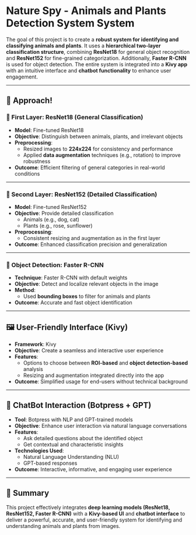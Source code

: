 # Nature Spy - Animals and Plants Detection System System 

The goal of this project is to create a **robust system for identifying and classifying animals and plants**. It uses a **hierarchical two-layer classification structure**, combining **ResNet18** for general object recognition and **ResNet152** for fine-grained categorization. Additionally, **Faster R-CNN** is used for object detection. The entire system is integrated into a **Kivy app** with an intuitive interface and **chatbot functionality** to enhance user engagement.

---

## 🚀 Approach!

### 🔹 First Layer: ResNet18 (General Classification)
- **Model**: Fine-tuned ResNet18
- **Objective**: Distinguish between animals, plants, and irrelevant objects
- **Preprocessing**:
  - Resized images to **224x224** for consistency and performance
  - Applied **data augmentation** techniques (e.g., rotation) to improve robustness
- **Outcome**: Efficient filtering of general categories in real-world conditions

---

### 🔹 Second Layer: ResNet152 (Detailed Classification)
- **Model**: Fine-tuned ResNet152
- **Objective**: Provide detailed classification
  - Animals (e.g., dog, cat)
  - Plants (e.g., rose, sunflower)
- **Preprocessing**:
  - Consistent resizing and augmentation as in the first layer
- **Outcome**: Enhanced classification precision and generalization

---

### 🔹 Object Detection: Faster R-CNN
- **Technique**: Faster R-CNN with default weights
- **Objective**: Detect and localize relevant objects in the image
- **Method**:
  - Used **bounding boxes** to filter for animals and plants
- **Outcome**: Accurate and fast object identification

---

## 🖼️ User-Friendly Interface (Kivy)
- **Framework**: Kivy
- **Objective**: Create a seamless and interactive user experience
- **Features**:
  - Options to choose between **ROI-based** and **object detection-based** analysis
  - Resizing and augmentation integrated directly into the app
- **Outcome**: Simplified usage for end-users without technical background

---

## 🤖 ChatBot Interaction (Botpress + GPT)
- **Tool**: Botpress with NLP and GPT-trained models
- **Objective**: Enhance user interaction via natural language conversations
- **Features**:
  - Ask detailed questions about the identified object
  - Get contextual and characteristic insights
- **Technologies Used**:
  - Natural Language Understanding (NLU)
  - GPT-based responses
- **Outcome**: Interactive, informative, and engaging user experience

---

## 🌟 Summary
This project effectively integrates **deep learning models (ResNet18, ResNet152, Faster R-CNN)** with a **Kivy-based UI** and **chatbot interface** to deliver a powerful, accurate, and user-friendly system for identifying and understanding animals and plants from images.
